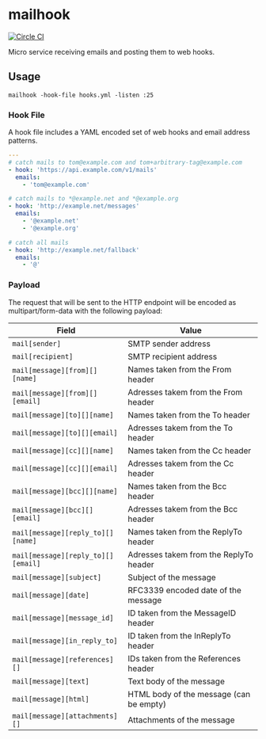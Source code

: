 # mailhook

[![Circle CI](https://circleci.com/gh/ushis/mailhook.svg?style=svg)](https://circleci.com/gh/ushis/mailhook)

Micro service receiving emails and posting them to web hooks.

## Usage

```
mailhook -hook-file hooks.yml -listen :25
```

### Hook File

A hook file includes a YAML encoded set of web hooks and email address
patterns.

```yaml
---
# catch mails to tom@example.com and tom+arbitrary-tag@example.com
- hook: 'https://api.example.com/v1/mails'
  emails:
    - 'tom@example.com'

# catch mails to *@example.net and *@example.org
- hook: 'http://example.net/messages'
  emails:
    - '@example.net'
    - '@example.org'

# catch all mails
- hook: 'http://example.net/fallback'
  emails:
    - '@'
```

### Payload

The request that will be sent to the HTTP endpoint will be encoded as
multipart/form-data with the following payload:

| Field | Value |
| ----- | ----- |
| ```mail[sender]``` | SMTP sender address |
| ```mail[recipient]``` | SMTP recipient address |
| ```mail[message][from][][name]``` | Names taken from the From header |
| ```mail[message][from][][email]``` | Adresses takem from the From header |
| ```mail[message][to][][name]``` | Names taken from the To header |
| ```mail[message][to][][email]``` | Adresses takem from the To header |
| ```mail[message][cc][][name]``` | Names taken from the Cc header |
| ```mail[message][cc][][email]``` | Adresses takem from the Cc header |
| ```mail[message][bcc][][name]``` | Names taken from the Bcc header |
| ```mail[message][bcc][][email]``` | Adresses takem from the Bcc header |
| ```mail[message][reply_to][][name]``` | Names taken from the ReplyTo header |
| ```mail[message][reply_to][][email]``` | Adresses takem from the ReplyTo header |
| ```mail[message][subject]``` | Subject of the message |
| ```mail[message][date]``` | RFC3339 encoded date of the message |
| ```mail[message][message_id]``` | ID taken from the MessageID header |
| ```mail[message][in_reply_to]``` | ID taken from the InReplyTo header |
| ```mail[message][references][]``` | IDs taken from the References header |
| ```mail[message][text]``` | Text body of the message |
| ```mail[message][html]``` | HTML body of the message (can be empty) |
| ```mail[message][attachments][]``` | Attachments of the message |
